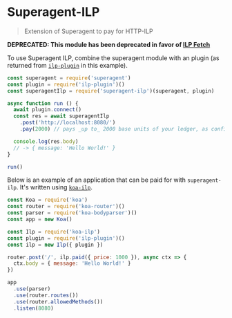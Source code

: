 # Superagent-ILP
> Extension of Superagent to pay for HTTP-ILP

**DEPRECATED: This module has been deprecated in favor of [ILP Fetch](https://github.com/interledgerjs/ilp-fetch)**

To use Superagent ILP, combine the superagent module with an plugin (as
returned from [`ilp-plugin`](https://github.com/interledgerjs/ilp-plugin) in
this example).

```js
const superagent = require('superagent')
const plugin = require('ilp-plugin')()
const superagentIlp = require('superagent-ilp')(superagent, plugin)

async function run () {
  await plugin.connect()
  const res = await superagentIlp
    .post('http://localhost:8080/')
    .pay(2000) // pays _up to_ 2000 base units of your ledger, as configured for ilp-plugin

  console.log(res.body)
  // -> { message: 'Hello World!' }
}

run()
```

Below is an example of an application that can be paid for with `superagent-ilp`.
It's written using [`koa-ilp`](https://github.com/interledgerjs/koa-ilp). 

```js
const Koa = require('koa')
const router = require('koa-router')()
const parser = require('koa-bodyparser')()
const app = new Koa()

const Ilp = require('koa-ilp')
const plugin = require('ilp-plugin')()
const ilp = new Ilp({ plugin })

router.post('/', ilp.paid({ price: 1000 }), async ctx => {
  ctx.body = { message: 'Hello World!' }
})

app
  .use(parser)
  .use(router.routes())
  .use(router.allowedMethods())
  .listen(8080)
```

